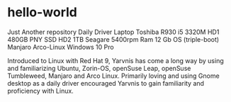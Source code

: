 # hello-world
Just Another repository
Daily Driver Laptop Toshiba R930 i5 3320M 
HD1 480GB PNY SSD 
HD2 1TB Seagare 5400rpm 
Ram 12 Gb OS (triple-boot) Manjaro Arco-Linux Windows 10 Pro 

Introduced to Linux with Red Hat 9, Yarvnis has come a long way by using and familiarizing Ubuntu, Zorin-OS, openSuse Leap, openSuse Tumbleweed, Manjaro and Arco Linux. Primarily loving and using Gnome desktop as a daily driver encouraged Yarvnis to gain familiarity and proficiency with Linux.
